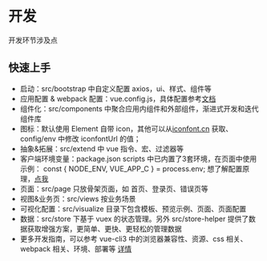 # 开发
开发环节涉及点

## 快速上手
* 启动：src/bootstrap 中自定义配置 axios，ui、样式、组件等
* 应用配置 & webpack 配置：vue.config.js，具体配置参考[文档](https://cli.vuejs.org/zh/config/#%E5%85%A8%E5%B1%80-cli-%E9%85%8D%E7%BD%AE)
* 组件化：src/components 中聚合应用内组件和外部组件，渐进式开发和迭代组件库
* 图标：默认使用 Element 自带 icon，其他可以从[iconfont.cn](iconfont.cn) 获取、config/env 中修改 iconfontUrl 的值；
* 抽象&拓展：src/extend 中 vue 指令、宏、过滤器等
* 客户端环境变量：package.json scripts 中已内置了3套环境，在页面中使用示例： const { NODE_ENV, VUE_APP_C } = process.env; 想了解配置原理，[点我](https://cli.vuejs.org/zh/guide/mode-and-env.html#%E6%A8%A1%E5%BC%8F)
* 页面：src/page 只放骨架页面，如 首页、登录页、错误页等
* 视图&业务页：src/views 按业务场景
* 可视化配置：src/visualize 目录下包含模板、预览示例、页面、页面配置
* 数据：src/store 下基于 vuex 的状态管理。另外 src/store-helper 提供了数据获取增强方案，更简单、更快、更轻松的管理数据
* 更多开发指南，可以参考 vue-cli3 中的浏览器兼容性、资源、css 相关、webpack 相关、环境、部署等 [详情](https://cli.vuejs.org/zh/guide/browser-compatibility.html)